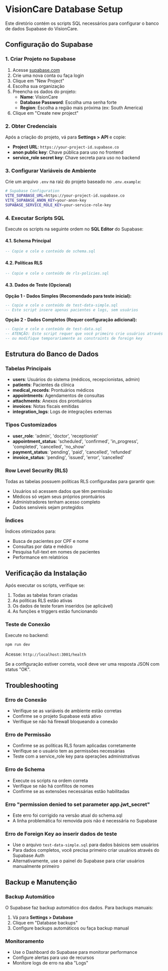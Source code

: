 # VisionCare Database Setup

Este diretório contém os scripts SQL necessários para configurar o banco de dados Supabase do VisionCare.

## Configuração do Supabase

### 1. Criar Projeto no Supabase

1. Acesse [supabase.com](https://supabase.com)
2. Crie uma nova conta ou faça login
3. Clique em "New Project"
4. Escolha sua organização
5. Preencha os dados do projeto:
   - **Name**: VisionCare
   - **Database Password**: Escolha uma senha forte
   - **Region**: Escolha a região mais próxima (ex: South America)
6. Clique em "Create new project"

### 2. Obter Credenciais

Após a criação do projeto, vá para **Settings > API** e copie:

- **Project URL**: `https://your-project-id.supabase.co`
- **anon public key**: Chave pública para uso no frontend
- **service_role secret key**: Chave secreta para uso no backend

### 3. Configurar Variáveis de Ambiente

Crie um arquivo `.env` na raiz do projeto baseado no `.env.example`:

```bash
# Supabase Configuration
VITE_SUPABASE_URL=https://your-project-id.supabase.co
VITE_SUPABASE_ANON_KEY=your-anon-key
SUPABASE_SERVICE_ROLE_KEY=your-service-role-key
```

### 4. Executar Scripts SQL

Execute os scripts na seguinte ordem no **SQL Editor** do Supabase:

#### 4.1. Schema Principal
```sql
-- Copie e cole o conteúdo de schema.sql
```

#### 4.2. Políticas RLS
```sql
-- Copie e cole o conteúdo de rls-policies.sql
```

#### 4.3. Dados de Teste (Opcional)

**Opção 1 - Dados Simples (Recomendado para teste inicial):**
```sql
-- Copie e cole o conteúdo de test-data-simple.sql
-- Este script insere apenas pacientes e logs, sem usuários
```

**Opção 2 - Dados Completos (Requer configuração adicional):**
```sql
-- Copie e cole o conteúdo de test-data.sql
-- ATENÇÃO: Este script requer que você primeiro crie usuários através do Supabase Auth
-- ou modifique temporariamente as constraints de foreign key
```

## Estrutura do Banco de Dados

### Tabelas Principais

- **users**: Usuários do sistema (médicos, recepcionistas, admin)
- **patients**: Pacientes da clínica
- **medical_records**: Prontuários médicos
- **appointments**: Agendamentos de consultas
- **attachments**: Anexos dos prontuários
- **invoices**: Notas fiscais emitidas
- **integration_logs**: Logs de integrações externas

### Tipos Customizados

- **user_role**: 'admin', 'doctor', 'receptionist'
- **appointment_status**: 'scheduled', 'confirmed', 'in_progress', 'completed', 'cancelled', 'no_show'
- **payment_status**: 'pending', 'paid', 'cancelled', 'refunded'
- **invoice_status**: 'pending', 'issued', 'error', 'cancelled'

### Row Level Security (RLS)

Todas as tabelas possuem políticas RLS configuradas para garantir que:

- Usuários só acessem dados que têm permissão
- Médicos só vejam seus próprios prontuários
- Administradores tenham acesso completo
- Dados sensíveis sejam protegidos

### Índices

Índices otimizados para:
- Busca de pacientes por CPF e nome
- Consultas por data e médico
- Pesquisa full-text em nomes de pacientes
- Performance em relatórios

## Verificação da Instalação

Após executar os scripts, verifique se:

1. Todas as tabelas foram criadas
2. As políticas RLS estão ativas
3. Os dados de teste foram inseridos (se aplicável)
4. As funções e triggers estão funcionando

### Teste de Conexão

Execute no backend:

```bash
npm run dev
```

Acesse: `http://localhost:3001/health`

Se a configuração estiver correta, você deve ver uma resposta JSON com status "OK".

## Troubleshooting

### Erro de Conexão
- Verifique se as variáveis de ambiente estão corretas
- Confirme se o projeto Supabase está ativo
- Verifique se não há firewall bloqueando a conexão

### Erro de Permissão
- Confirme se as políticas RLS foram aplicadas corretamente
- Verifique se o usuário tem as permissões necessárias
- Teste com a service_role key para operações administrativas

### Erro de Schema
- Execute os scripts na ordem correta
- Verifique se não há conflitos de nomes
- Confirme se as extensões necessárias estão habilitadas

### Erro "permission denied to set parameter app.jwt_secret"
- Este erro foi corrigido na versão atual do schema.sql
- A linha problemática foi removida pois não é necessária no Supabase

### Erro de Foreign Key ao inserir dados de teste
- Use o arquivo `test-data-simple.sql` para dados básicos sem usuários
- Para dados completos, você precisa primeiro criar usuários através do Supabase Auth
- Alternativamente, use o painel do Supabase para criar usuários manualmente primeiro

## Backup e Manutenção

### Backup Automático
O Supabase faz backup automático dos dados. Para backups manuais:

1. Vá para **Settings > Database**
2. Clique em "Database backups"
3. Configure backups automáticos ou faça backup manual

### Monitoramento
- Use o Dashboard do Supabase para monitorar performance
- Configure alertas para uso de recursos
- Monitore logs de erro na aba "Logs"